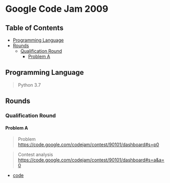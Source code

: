 # Google Code Jam 2009

## Table of Contents
- [Programming Language](#programming-language)
- [Rounds](#rounds)
  - [Qualification Round](#qualification-round)
    - [Problem A](#problem-a)

## Programming Language
> Python 3.7

## Rounds
### Qualification Round
#### Problem A
> Problem https://code.google.com/codejam/contest/90101/dashboard#s=p0

> Contest analysis https://code.google.com/codejam/contest/90101/dashboard#s=a&a=0

- [code](https://github.com/devodev/code_jam_practice/tree/master/contests/2009/qualification_round/problem_a)

